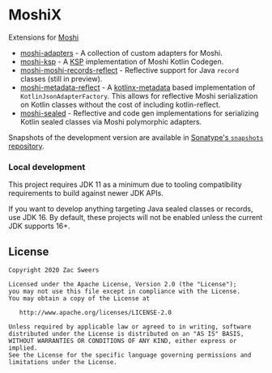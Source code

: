 # MoshiX

Extensions for [Moshi](https://github.com/square/moshi)

* [moshi-adapters](https://github.com/ZacSweers/MoshiX/tree/main/moshi-adapters) - A collection of custom adapters for Moshi.
* [moshi-ksp](https://github.com/ZacSweers/MoshiX/tree/main/moshi-ksp) - A [KSP](https://github.com/google/ksp) implementation of Moshi Kotlin Codegen.
* [moshi-moshi-records-reflect](https://github.com/ZacSweers/MoshiX/tree/main/moshi-records-reflect) - Reflective support for Java `record` classes (still in preview).
* [moshi-metadata-reflect](https://github.com/ZacSweers/MoshiX/tree/main/moshi-metadata-reflect) - A [kotlinx-metadata](https://github.com/JetBrains/kotlin/tree/master/libraries/kotlinx-metadata/jvm) based implementation of `KotlinJsonAdapterFactory`. This allows for reflective Moshi serialization on Kotlin classes without the cost of including kotlin-reflect.
* [moshi-sealed](https://github.com/ZacSweers/MoshiX/tree/main/moshi-sealed) - Reflective and code gen implementations for serializing Kotlin sealed classes via Moshi polymorphic adapters.

Snapshots of the development version are available in [Sonatype's `snapshots` repository][snap].

### Local development

This project requires JDK 11 as a minimum due to tooling compatibility requirements to build against newer JDK
APIs.

If you want to develop anything targeting Java sealed classes or records, use JDK 16. By default, these projects will
not be enabled unless the current JDK supports 16+.

License
--------

    Copyright 2020 Zac Sweers

    Licensed under the Apache License, Version 2.0 (the "License");
    you may not use this file except in compliance with the License.
    You may obtain a copy of the License at

       http://www.apache.org/licenses/LICENSE-2.0

    Unless required by applicable law or agreed to in writing, software
    distributed under the License is distributed on an "AS IS" BASIS,
    WITHOUT WARRANTIES OR CONDITIONS OF ANY KIND, either express or implied.
    See the License for the specific language governing permissions and
    limitations under the License.


[snap]: https://oss.sonatype.org/content/repositories/snapshots/dev/zacsweers/moshix/
